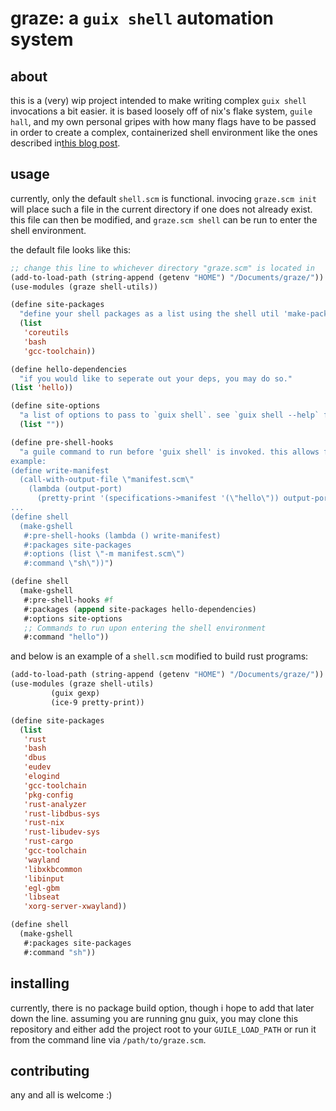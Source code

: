 # graze: a `guix shell` automation system

## about
this is a (very) wip project intended to make writing complex `guix shell` invocations a bit easier. it is based loosely off of nix's flake system, `guile hall`, and my own personal gripes with how many flags have to be passed in order to create a complex, containerized shell environment like the ones described in[this blog post](https://guix.gnu.org/en/blog/2023/the-filesystem-hierarchy-standard-comes-to-guix-containers/).

## usage
currently, only the default `shell.scm` is functional. invocing `graze.scm init` will place such a file in the current directory if one does not already exist. this file can then be modified, and `graze.scm shell` can be run to enter the shell environment.

the default file looks like this:
```lisp
;; change this line to whichever directory "graze.scm" is located in
(add-to-load-path (string-append (getenv "HOME") "/Documents/graze/"))
(use-modules (graze shell-utils))

(define site-packages
  "define your shell packages as a list using the shell util 'make-package-list'. takes a list of symbols, but it may later be changed to take strings if that proves more efficient."
  (list
   'coreutils
   'bash
   'gcc-toolchain))

(define hello-dependencies
  "if you would like to seperate out your deps, you may do so."
(list 'hello))

(define site-options
  "a list of options to pass to `guix shell`. see `guix shell --help` for a list of available options"
  (list ""))

(define pre-shell-hooks
  "a guile command to run before 'guix shell' is invoked. this allows for the evaluation of guile code before entering the shell environment if there is the need for such.
example:
(define write-manifest
  (call-with-output-file \"manifest.scm\"
    (lambda (output-port)
      (pretty-print '(specifications->manifest '(\"hello\")) output-port))))
...
(define shell
  (make-gshell
   #:pre-shell-hooks (lambda () write-manifest)
   #:packages site-packages
   #:options (list \"-m manifest.scm\")
   #:command \"sh\"))")

(define shell
  (make-gshell
   #:pre-shell-hooks #f
   #:packages (append site-packages hello-dependencies)
   #:options site-options
   ;; Commands to run upon entering the shell environment
   #:command "hello"))
```

and below is an example of a `shell.scm` modified to build rust programs:
``` lisp
(add-to-load-path (string-append (getenv "HOME") "/Documents/graze/"))
(use-modules (graze shell-utils)
	     (guix gexp)
	     (ice-9 pretty-print))

(define site-packages
  (list
   'rust
   'bash
   'dbus
   'eudev
   'elogind
   'gcc-toolchain
   'pkg-config
   'rust-analyzer
   'rust-libdbus-sys
   'rust-nix
   'rust-libudev-sys
   'rust-cargo
   'gcc-toolchain
   'wayland
   'libxkbcommon
   'libinput
   'egl-gbm
   'libseat
   'xorg-server-xwayland))

(define shell
  (make-gshell
   #:packages site-packages
   #:command "sh"))
```

## installing
currently, there is no package build option, though i hope to add that later down the line. assuming you are running gnu guix, you may clone this repository and either add the project root to your `GUILE_LOAD_PATH` or run it from the command line via `/path/to/graze.scm`.

## contributing
any and all is welcome :)
